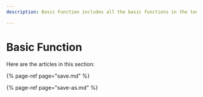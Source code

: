 ```yaml
---
description: Basic Function includes all the basic functions in the tool.

---
```


# Basic Function

 Here are the articles in this section:

{% page-ref page="save.md" %}

{% page-ref page="save-as.md" %}



